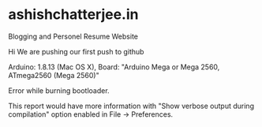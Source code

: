 # ashishchatterjee.in
Blogging and Personel Resume Website

Hi We are pushing our first push to github

Arduino: 1.8.13 (Mac OS X), Board: "Arduino Mega or Mega 2560, ATmega2560 (Mega 2560)"

Error while burning bootloader.


This report would have more information with
"Show verbose output during compilation"
option enabled in File -> Preferences.

